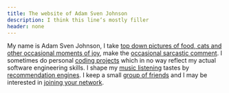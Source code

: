 ```yaml
---
title: The website of Adam Sven Johnson
description: I think this line‘s mostly filler
header: none
---
```


My name is Adam Sven Johnson, I take <a class="instagram" href="http://instagram.com/pkqk">top down pictures of food, cats and other occasional moments of joy</a>, make the <a class="twitter" href="http://twitter.com/pkqk">occasional sarcastic comment</a>. I sometimes do personal <a  class="github" href="http://github.com/pkqk">coding projects</a> which in no way reflect my actual software engineering skills. I shape my <a class="lastfm" href="http://www.last.fm/user/pkqk">music listening</a> tastes by <a class="spotify" href="https://open.spotify.com/user/pkqk">recommendation engines</a>. I keep a small <a class= "facebook" href="http://www.facebook.com/adam.sven.johnson">group of friends</a> and I may be interested in <a class="linkedin" href="http://www.linkedin.com/in/adamsvenjohnson">joining your network</a>.
